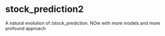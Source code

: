 # stock_prediction2
A natural evolution of /stock_prediction. NOw with more models and more profound approach
